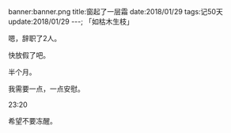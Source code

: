 banner:banner.png
title:窗起了一层霜
date:2018/01/29
tags:记50天
update:2018/01/29
---;
「如枯木生枝」

嗯，辞职了2人。

快放假了吧。

半个月。

我需要一点，一点安慰。

23:20

希望不要冻醒。
